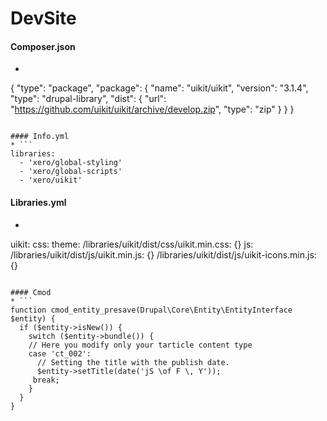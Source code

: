 # DevSite

#### Composer.json
* ```
{
            "type": "package",
            "package": {
                "name": "uikit/uikit",
                "version": "3.1.4",
                "type": "drupal-library",
                "dist": {
                    "url": "https://github.com/uikit/uikit/archive/develop.zip",
                    "type": "zip"
                }
            }
        }
```

#### Info.yml
* ```
libraries:
  - 'xero/global-styling'
  - 'xero/global-scripts'  
  - 'xero/uikit'   
```


#### Libraries.yml
* ```
uikit:
  css:
    theme:
      /libraries/uikit/dist/css/uikit.min.css: {}
  js:
    /libraries/uikit/dist/js/uikit.min.js: {}
    /libraries/uikit/dist/js/uikit-icons.min.js: {}
```

#### Cmod
* ```
function cmod_entity_presave(Drupal\Core\Entity\EntityInterface $entity) {
  if ($entity->isNew()) {
    switch ($entity->bundle()) {
    // Here you modify only your tarticle content type
    case 'ct_002':
      // Setting the title with the publish date.
      $entity->setTitle(date('jS \of F \, Y'));
     break;
    }
  }
}
```